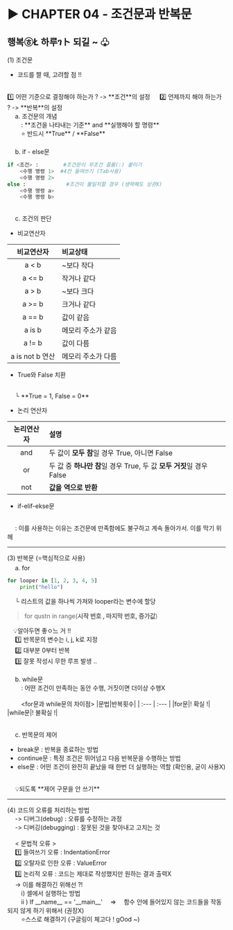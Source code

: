 # ▶ CHAPTER 04 - 조건문과 반복문
## 행복㉭Ł 하루ገト 되길 ~ ♧
(1) 조건문
- 코드를 짤 때, 고려할 점 !!
<br>
1️⃣ 어떤 기준으로 결정해야 하는가 ? -> **조건**의 설정
&emsp; 2️⃣ 언제까지 해야 하는가 ? -> **반복**의 설정
<br>
&emsp; a. 조건문의 개념
<br>
&emsp;&emsp; : **조건을 나타내는 기준** and **실행해야 할 명령**
<br>
&emsp;&emsp; ⭐ 반드시 **True** / **False**
<br>
<br>
&emsp; b. if - else문

```python
if <조건> :        #조건문이 무조건 콜롬(:) 붙이기
    <수행 명령 1>  #4칸 들여쓰기 (Tab사용)
    <수행 명령 2>
else :             #조건이 불일치할 경우 (생략해도 상관X)
    <수행 명령 a>
    <수행 명령 b>
```

<br>
&emsp; c. 조건의 판단

- 비교연산자

|비교연산자|비교상태|
| :---: | :--- |
|a < b|~보다 작다|
|a <= b|작거나 같다|
|a > b|~보다 크다|
|a >= b|크거나 같다|
|a == b|값이 같음|
|a is b|메모리 주소가 같음|
|a != b|값이 다름|
|a is not b 연산|메모리 주소가 다름|

- True와 False 치환
<br>
&emsp; └ **True = 1, False = 0**

- 논리 연산자

|논리연산자|설명|
| :---: | :--- |
|and|두 값이 **모두 참**일 경우 True, 아니면 False|
|or|두 값 중 **하나만 참**일 경우 True, 두 값 **모두 거짓**일 경우 False|
|not|**값을 역으로 반환**|

- if-elif-ekse문
<br>
&emsp; : 이를 사용하는 이유는 조건문에 만족함에도 불구하고 계속 돌아가서. 이를 막기 위헤
<hr>
(3) 반복문 (⭐핵심적으로 사용)
<br>
&emsp; a. for 

```python
for looper in [1, 2, 3, 4, 5]
    print("hello")
```
&emsp; └ 리스트의 값을 하나씩 가져와 looper라는 변수에 할당
> for qustn in range(**시작 번호 , 마지막 번호, 증가값**)

&emsp;💡알아두면 좋ㅇ느 거 !!
<br>
&emsp; 1️⃣ 반목문의 변수는 i, j, k로 지정
<br>
&emsp; 2️⃣ 대부분 0부터 반복
<br>
&emsp; 3️⃣ 잘못 작성시 무한 루프 발생 ..
<br>
<br>
&emsp; b. while문
<br>
&emsp;&emsp; : 어떤 조건이 만족하는 동안 수행, 거짓이면 더이상 수행X
<br>
<br>
&emsp;&emsp; <for문과 while문의 차이점>
|문법|반복횟수|
| :--- | :--- |
|for문|! 확실 !|
|while문|! 불확실 !|

<br>
&emsp; c. 반목문의 제어

- break문 : 반복을 종료하는 방법
- continue문 : 특정 조건은 뛰어넘고 다음 반복문을 수행하는 방법
- else문 : 어떤 조건이 완전히 끝났을 때 한번 더 실행하는 역할 (확인용, 굳이 사용X)
<br>
&emsp; 💡되도록 **제어 구문을 안 쓰기**
<hr>
(4) 코드의 오류를 처리하는 방법
<br>
&emsp; -> 디버그(debug) : 오류를 수정하는 과정
<br>
&emsp; -> 디버깅(debugging) : 잘못된 것을 찾아내고 고치는 것
<br>
<br>
&emsp; < 문법적 오류 >
<br>
&emsp; 1️⃣ 들여쓰기 오류 : IndentationError 
<br>
&emsp; 2️⃣ 오탈자로 인한 오류 : ValueError
<br>
&emsp; 3️⃣ 논리적 오류 : 코드는 제대로 작성했지만 원하는 결과 출력X
<br>
&emsp; -> 이를 해결하긴 위해선 ?!
<br>
&emsp;&emsp; ⅰ) 셸에서 실행하는 방법
<br>
&emsp;&emsp; ⅱ ) If __name__ == '__main__' &emsp;=>&emsp; 함수 안에 들어있지 않는 코드들을 작동되지 않게 하기 위해서 (권장X)
<br>
&emsp;&emsp; ⭐스스로 해결하기 (구글링이 체고다 ! gOod ~) 
